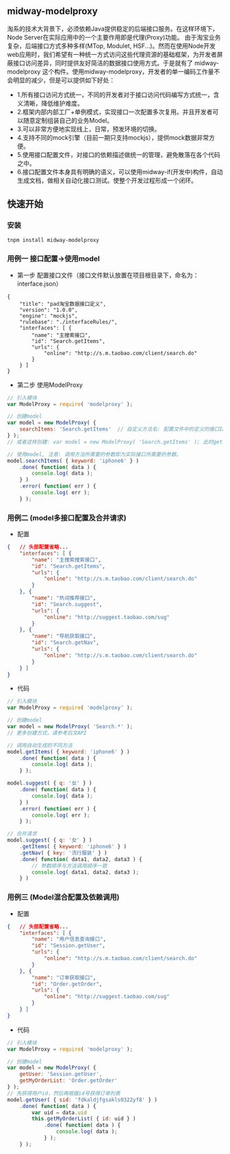 ## midway-modelproxy

淘系的技术大背景下，必须依赖Java提供稳定的后端接口服务。在这样环境下，Node Server在实际应用中的一个主要作用即是代理(Proxy)功能。
由于淘宝业务复杂，后端接口方式多种多样(MTop, Modulet, HSF...)。然而在使用Node开发web应用时，我们希望有一种统一方式访问这些代理资源的基础框架，为开发者屏蔽接口访问差异，同时提供友好简洁的数据接口使用方式。于是就有了 midway-modelproxy 这个构件。使用midway-modelproxy，开发者的单一编码工作量不会明显的减少，但是可以提供如下好处：
* 1.所有接口访问方式统一，不同的开发者对于接口访问代码编写方式统一，含义清晰，降低维护难度。
* 2.框架内部内部工厂+单例模式，实现接口一次配置多次复用。并且开发者可以随意定制组装自己的业务Model。
* 3.可以非常方便地实现线上，日常，预发环境的切换。
* 4.支持不同的mock引擎（目前一期只支持mockjs），提供mock数据非常方便。
* 5.使用接口配置文件，对接口的依赖描述做统一的管理，避免散落在各个代码之中。
* 6.接口配置文件本身具有明确的语义，可以使用midway-if(开发中)构件，自动生成文档，做相关自动化接口测试。使整个开发过程形成一个闭环。

## 快速开始

### 安装

```sh
tnpm install midway-modelproxy
```

### 用例一 接口配置->使用model
* 第一步 配置接口文件（接口文件默认放置在项目根目录下，命名为：interface.json）

```
{
    "title": "pad淘宝数据接口定义",
    "version": "1.0.0",
    "engine": "mockjs",
    "rulebase": "./interfaceRules/",
    "interfaces": [ {
        "name": "主搜索接口",
        "id": "Search.getItems",
        "urls": {
            "online": "http://s.m.taobao.com/client/search.do"
        }
    } ]
}
```

* 第二步 使用ModelProxy

```js
// 引入模块
var ModelProxy = require( 'modelproxy' ); 

// 创建model
var model = new ModelProxy( {
    searchItems: 'Search.getItems'  // 自定义方法名: 配置文件中的定义的接口ID
} );
// 或者这样创建: var model = new ModelProxy( 'Search.getItems' ); 此时getItems 会作为为方法名

// 使用model, 注意: 调用方法所需要的参数即为实际接口所需要的参数。
model.searchItems( { keyword: 'iphone6' } )
    .done( function( data ) {
        console.log( data );
    } )
    .error( function( err ) {
        console.log( err );
    } );
```

### 用例二 (model多接口配置及合并请求)
* 配置

```json
{   // 头部配置省略...
    "interfaces": [ {
        "name": "主搜索搜索接口",
        "id": "Search.getItems",
        "urls": {
            "online": "http://s.m.taobao.com/client/search.do"
        }
    }, {
        "name": "热词推荐接口",
        "id": "Search.suggest",
        "urls": {
            "online": "http://suggest.taobao.com/sug"
        }
    }, {
        "name": "导航获取接口",
        "id": "Search.getNav",
        "urls": {
            "online": "http://s.m.taobao.com/client/search.do"
        }
    } ]
}
```

* 代码

```js
// 引入模块
var ModelProxy = require( 'modelproxy' ); 

// 创建model
var model = new ModelProxy( 'Search.*' );
// 更多创建方式，请参考后文API

// 调用自动生成的不同方法
model.getItems( { keyword: 'iphone6' } )
    .done( function( data ) {
        console.log( data );
    } );

model.suggest( { q: '女' } )
    .done( function( data ) {
        console.log( data );
    } )
    .error( function( err ) {
        console.log( err );
    } );

// 合并请求
model.suggest( { q: '女' } )
    .getItems( { keyword: 'iphone6' } )
    .getNav( { key: '流行服装' } )
    .done( function( data1, data2, data3 ) {
        // 参数顺序与方法调用顺序一致
        console.log( data1, data2, data3 );
    } )

```

### 用例三 (Model混合配置及依赖调用)

* 配置

```json
{   // 头部配置省略...
    "interfaces": [ {
        "name": "用户信息查询接口",
        "id": "Session.getUser",
        "urls": {
            "online": "http://s.m.taobao.com/client/search.do"
        }
    }, {
        "name": "订单获取接口",
        "id": "Order.getOrder",
        "urls": {
            "online": "http://suggest.taobao.com/sug"
        }
    } ]
}
```

* 代码

``` js
// 引入模块
var ModelProxy = require( 'modelproxy' ); 

// 创建model
var model = new ModelProxy( {
    getUser: 'Session.getUser',
    getMyOrderList: 'Order.getOrder'
} );
// 先获得用户id，然后再根据id号获得订单列表
model.getUser( { sid: 'fdkaldjfgsakls0322yf8' } )
    .done( function( data ) {
        var uid = data.uid
        this.getMyOrderList( { id: uid } )
            .done( function( data ) {
                console.log( data );
            } );
    } );
```




